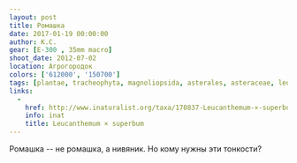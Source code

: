 ```yaml
---
layout: post
title: Ромашка
date: 2017-01-19 00:00:00
author: К.С.
gear: [E-300 , 35mm macro]
shoot_date: 2012-07-02
location: Агрогородок
colors: ['612000', '150700']
tags: [plantae, tracheophyta, magnoliopsida, asterales, asteraceae, leucanthemum, leucanthemum superbum]
links:
  -
    href: http://www.inaturalist.org/taxa/170837-Leucanthemum-×-superbum
    info: inat
    title: Leucanthemum × superbum
---
```


Ромашка -- не ромашка, а нивяник. Но кому нужны эти тонкости?
